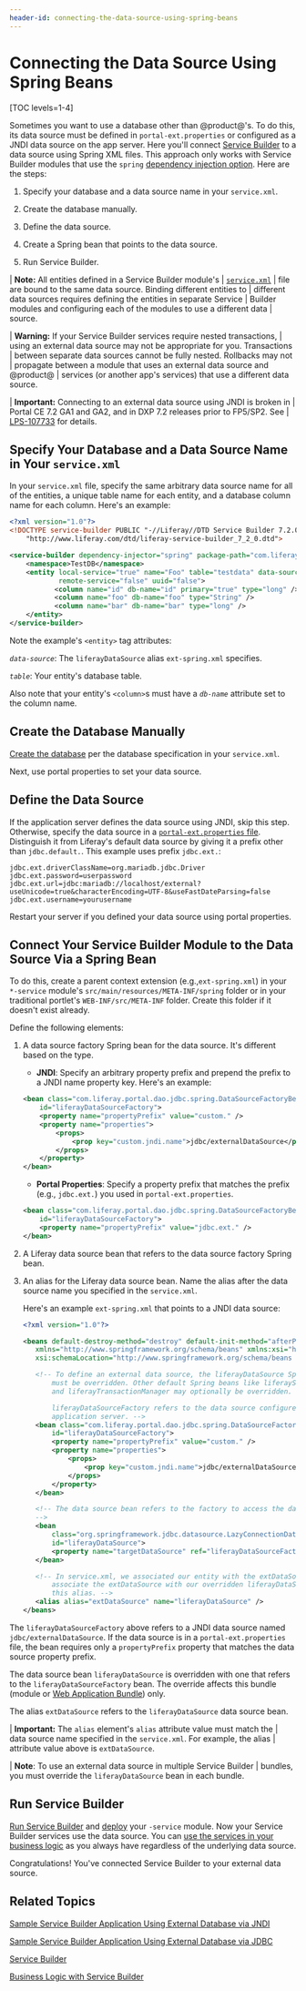 ```yaml
---
header-id: connecting-the-data-source-using-spring-beans
---
```


# Connecting the Data Source Using Spring Beans

[TOC levels=1-4]

Sometimes you want to use a database other than @product@'s. To do this, its
data source must be defined in `portal-ext.properties` or configured as a JNDI
data source on the app server. Here you'll connect
[Service Builder](/docs/7-2/appdev/-/knowledge_base/a/service-builder)
to a data source using Spring XML files. This approach only works with Service
Builder modules that use the `spring`
[dependency injection option](/docs/7-2/appdev/-/knowledge_base/a/defining-global-service-information#dependency-injector).
Here are the steps:

1. Specify your database and a data source name in your `service.xml`.

1. Create the database manually.

1. Define the data source.

1. Create a Spring bean that points to the data source.

1. Run Service Builder.

| **Note:** All entities defined in a Service Builder module's
| [`service.xml`](/docs/7-2/appdev/-/knowledge_base/a/creating-the-service-xml-file)
| file are bound to the same data source. Binding different entities to
| different data sources requires defining the entities in separate Service
| Builder modules and configuring each of the modules to use a different data
| source.

| **Warning:** If your Service Builder services require nested transactions,
| using an external data source may not be appropriate for you. Transactions
| between separate data sources cannot be fully nested. Rollbacks may not
| propagate between a module that uses an external data source and @product@
| services (or another app's services) that use a different data source.

| **Important:** Connecting to an external data source using JNDI is broken in
| Portal CE 7.2 GA1 and GA2, and in DXP 7.2 releases prior to FP5/SP2. See
| [LPS-107733](https://issues.liferay.com/browse/LPS-107733) for details.

## Specify Your Database and a Data Source Name in Your `service.xml`

In your `service.xml` file, specify the same arbitrary data source name for all of the entities, a unique table name for each entity, and  a database column name for each column. Here's an example:

```xml
<?xml version="1.0"?>
<!DOCTYPE service-builder PUBLIC "-//Liferay//DTD Service Builder 7.2.0//EN"
    "http://www.liferay.com/dtd/liferay-service-builder_7_2_0.dtd">

<service-builder dependency-injector="spring" package-path="com.liferay.example" >
    <namespace>TestDB</namespace>
    <entity local-service="true" name="Foo" table="testdata" data-source="extDataSource"
            remote-service="false" uuid="false">
           <column name="id" db-name="id" primary="true" type="long" />
           <column name="foo" db-name="foo" type="String" />
           <column name="bar" db-name="bar" type="long" />
    </entity>
</service-builder>
```

Note the example's `<entity>` tag attributes:

*`data-source`*: The `liferayDataSource` alias `ext-spring.xml` specifies.

*`table`*: Your entity's database table.

Also note that your entity's `<column>`s must have a *`db-name`* attribute set to the column name.

## Create the Database Manually

[Create the database](https://learn.liferay.com/dxp/latest/en/installation-and-upgrades/installing-liferay/configuring-a-database.html) per the database specification in your `service.xml`.

Next, use portal properties to set your data source.

## Define the Data Source

If the application server defines the data source using JNDI, skip this step.
Otherwise, specify the data source in a
[`portal-ext.properties` file](/docs/7-2/deploy/-/knowledge_base/d/portal-properties).
Distinguish it from Liferay's default data source by giving it a prefix other
than `jdbc.default.`. This example uses prefix `jdbc.ext.`:

```properties
jdbc.ext.driverClassName=org.mariadb.jdbc.Driver
jdbc.ext.password=userpassword
jdbc.ext.url=jdbc:mariadb://localhost/external?useUnicode=true&characterEncoding=UTF-8&useFastDateParsing=false
jdbc.ext.username=yourusername
```

Restart your server if you defined your data source using portal properties.

## Connect Your Service Builder Module to the Data Source Via a Spring Bean

To do this, create a parent context extension (e.g.,`ext-spring.xml`) in your
`*-service` module's `src/main/resources/META-INF/spring` folder or in
your traditional portlet's `WEB-INF/src/META-INF` folder. Create this
folder if it doesn't exist already.

Define the following elements:

1.  A data source factory Spring bean for the data source. It's different based
    on the type.

    -   **JNDI**: Specify an arbitrary property prefix and prepend the prefix
        to a JNDI name property key. Here's an example:

    ```xml
    <bean class="com.liferay.portal.dao.jdbc.spring.DataSourceFactoryBean"
        id="liferayDataSourceFactory">
        <property name="propertyPrefix" value="custom." />
        <property name="properties">
            <props>
                <prop key="custom.jndi.name">jdbc/externalDataSource</prop>
            </props>
        </property>
    </bean>
    ```

    -   **Portal Properties**: Specify a property prefix that matches the
        prefix (e.g., `jdbc.ext.`) you used in `portal-ext.properties`.

    ```xml
    <bean class="com.liferay.portal.dao.jdbc.spring.DataSourceFactoryBean"
        id="liferayDataSourceFactory">
        <property name="propertyPrefix" value="jdbc.ext." />
    </bean>
    ```

2.  A Liferay data source bean that refers to the data source factory Spring
    bean.

3.  An alias for the Liferay data source bean. Name the alias after the data source name you specified in the `service.xml`.

    Here's an example `ext-spring.xml` that points to a JNDI data source:

    ```xml
    <?xml version="1.0"?>

    <beans default-destroy-method="destroy" default-init-method="afterPropertiesSet"
       xmlns="http://www.springframework.org/schema/beans" xmlns:xsi="http://www.w3.org/2001/XMLSchema-instance"
       xsi:schemaLocation="http://www.springframework.org/schema/beans http://www.springframework.org/schema/beans/spring-beans-3.0.xsd">

       <!-- To define an external data source, the liferayDataSource Spring bean
           must be overridden. Other default Spring beans like liferaySessionFactory
           and liferayTransactionManager may optionally be overridden.

           liferayDataSourceFactory refers to the data source configured on the
           application server. -->
       <bean class="com.liferay.portal.dao.jdbc.spring.DataSourceFactoryBean"
           id="liferayDataSourceFactory">
           <property name="propertyPrefix" value="custom." />
           <property name="properties">
               <props>
                   <prop key="custom.jndi.name">jdbc/externalDataSource</prop>
               </props>
           </property>
       </bean>

       <!-- The data source bean refers to the factory to access the data source.
       -->
       <bean
           class="org.springframework.jdbc.datasource.LazyConnectionDataSourceProxy"
           id="liferayDataSource">
           <property name="targetDataSource" ref="liferayDataSourceFactory" />
       </bean>

       <!-- In service.xml, we associated our entity with the extDataSource. To
           associate the extDataSource with our overridden liferayDataSource, we define
           this alias. -->
       <alias alias="extDataSource" name="liferayDataSource" />
    </beans>
    ```

The `liferayDataSourceFactory` above refers to a JNDI data source named
`jdbc/externalDataSource`. If the data source is in a `portal-ext.properties`
file, the bean requires only a `propertyPrefix` property that matches the data
source property prefix.

The data source bean `liferayDataSource` is overridden with one that refers to
the `liferayDataSourceFactory` bean. The override affects this bundle (module or
[Web Application Bundle](/docs/7-2/customization/-/knowledge_base/c/deploying-wars-wab-generator))
only.

The alias `extDataSource` refers to the `liferayDataSource` data source bean.

| **Important:** The `alias` element's `alias` attribute value must match the
| data source name specified in the `service.xml`. For example, the alias
| attribute value above is `extDataSource`.

| **Note**: To use an external data source in multiple Service Builder
| bundles, you must override the `liferayDataSource` bean in each bundle.

## Run Service Builder

[Run Service Builder](/docs/7-2/appdev/-/knowledge_base/a/running-service-builder) and [deploy](/docs/7-2/reference/-/knowledge_base/r/deploying-a-project) your `-service` module.
Now your Service Builder services use the data source. You can
[use the services in your business logic](/docs/7-2/appdev/-/knowledge_base/a/business-logic-with-service-builder)
as you always have regardless of the underlying data source.

Congratulations! You've connected Service Builder to your external data source.

## Related Topics

[Sample Service Builder Application Using External Database via JNDI](/docs/7-2/reference/-/knowledge_base/r/service-builder-application-using-external-database-via-jndi)

[Sample Service Builder Application Using External Database via JDBC](/docs/7-2/reference/-/knowledge_base/r/service-builder-application-using-external-database-via-jdbc)

[Service Builder](/docs/7-2/appdev/-/knowledge_base/a/service-builder)

[Business Logic with Service Builder](/docs/7-2/appdev/-/knowledge_base/a/business-logic-with-service-builder)
